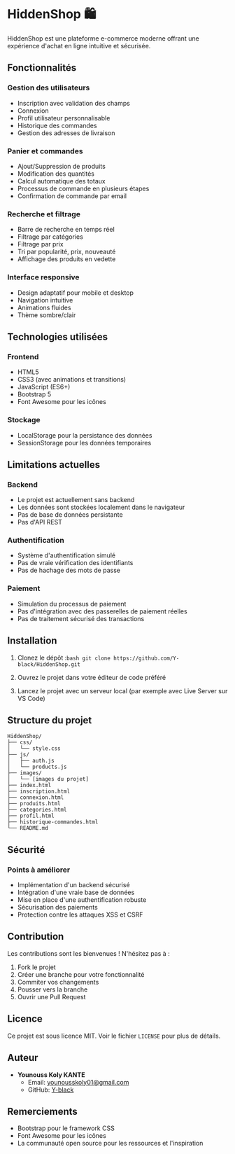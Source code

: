 # HiddenShop 🛍️

HiddenShop est une plateforme e-commerce moderne offrant une expérience d'achat en ligne intuitive et sécurisée.

## Fonctionnalités

### Gestion des utilisateurs
- Inscription avec validation des champs
- Connexion 
- Profil utilisateur personnalisable
- Historique des commandes
- Gestion des adresses de livraison

### Panier et commandes
- Ajout/Suppression de produits
- Modification des quantités
- Calcul automatique des totaux
- Processus de commande en plusieurs étapes
- Confirmation de commande par email

### Recherche et filtrage
- Barre de recherche en temps réel
- Filtrage par catégories
- Filtrage par prix
- Tri par popularité, prix, nouveauté
- Affichage des produits en vedette

### Interface responsive
- Design adaptatif pour mobile et desktop
- Navigation intuitive
- Animations fluides
- Thème sombre/clair

## Technologies utilisées

### Frontend
- HTML5
- CSS3 (avec animations et transitions)
- JavaScript (ES6+)
- Bootstrap 5
- Font Awesome pour les icônes

### Stockage
- LocalStorage pour la persistance des données
- SessionStorage pour les données temporaires

##  Limitations actuelles

### Backend
- Le projet est actuellement sans backend
- Les données sont stockées localement dans le navigateur
- Pas de base de données persistante
- Pas d'API REST

### Authentification
- Système d'authentification simulé
- Pas de vraie vérification des identifiants
- Pas de hachage des mots de passe

### Paiement
- Simulation du processus de paiement
- Pas d'intégration avec des passerelles de paiement réelles
- Pas de traitement sécurisé des transactions

## Installation

1. Clonez le dépôt :```bash
git clone https://github.com/Y-black/HiddenShop.git```

2. Ouvrez le projet dans votre éditeur de code préféré

3. Lancez le projet avec un serveur local (par exemple avec Live Server sur VS Code)

##  Structure du projet

```
HiddenShop/
├── css/
│   └── style.css
├── js/
│   ├── auth.js
│   └── products.js
├── images/
│   └── [images du projet]
├── index.html
├── inscription.html
├── connexion.html
├── produits.html
├── categories.html
├── profil.html
├── historique-commandes.html
└── README.md
```

##  Sécurité

### Points à améliorer
- Implémentation d'un backend sécurisé
- Intégration d'une vraie base de données
- Mise en place d'une authentification robuste
- Sécurisation des paiements
- Protection contre les attaques XSS et CSRF

## Contribution

Les contributions sont les bienvenues ! N'hésitez pas à :
1. Fork le projet
2. Créer une branche pour votre fonctionnalité
3. Commiter vos changements
4. Pousser vers la branche
5. Ouvrir une Pull Request

## Licence

Ce projet est sous licence MIT. Voir le fichier `LICENSE` pour plus de détails.

## Auteur

- **Younouss Koly KANTE**
  - Email: younousskoly01@gmail.com
  - GitHub: [Y-black](https://github.com/Y-black)

## Remerciements

- Bootstrap pour le framework CSS
- Font Awesome pour les icônes
- La communauté open source pour les ressources et l'inspiration 

